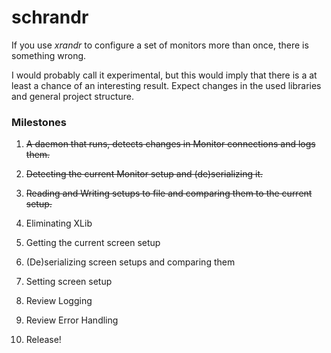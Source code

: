 # schrandr

If you use _xrandr_ to configure a set of monitors more than once, there is something wrong.

I would probably call it experimental, but this would imply that there is a at least a chance of an interesting result. Expect changes in the used libraries and general project structure.

### Milestones

1. ~~A daemon that runs, detects changes in Monitor connections and logs them.~~

2. ~~Detecting the current Monitor setup and (de)serializing it.~~

3. ~~Reading and Writing setups to file and comparing them to the current setup.~~

4. Eliminating XLib

5. Getting the current screen setup

6. (De)serializing screen setups and comparing them

7. Setting screen setup

8. Review Logging

9. Review Error Handling

10. Release!
